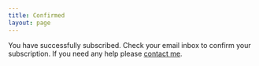 ```yaml
---
title: Confirmed
layout: page
---
```


You have successfully subscribed. Check your email inbox to confirm your subscription. If you need any help please [contact me](https://tacticsjournal.com/contact).